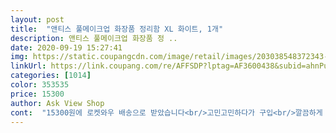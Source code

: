```yaml
---
layout: post 
title:  "앤티스 풀메이크업 화장품 정리함 XL 화이트, 1개" 
description: 앤티스 풀메이크업 화장품 정 ..
date: 2020-09-19 15:27:41 
img: https://static.coupangcdn.com/image/retail/images/203038548372343-2a0c5492-2be3-4f49-bd2e-b40a0b2beaad.jpg 
linkUrl: https://link.coupang.com/re/AFFSDP?lptag=AF3600438&subid=ahnPublicAsk&pageKey=1230357057&itemId=2223510642&vendorItemId=70221178725&traceid=V0-113-a01040cf2291c549 
categories: [1014] 
color: 353535 
price: 15300 
author: Ask View Shop 
cont:  "15300원에 로켓와우 배송으로 받았습니다<br/>고민고민하다가 구입<br/>깔끔하게 정리되어서<br/>다만, 화이트 컬러라고는 했지만<br/>물청소?하기 좋겠어요(할일은 없겠지만)<br/>아이메이크업,립제품 등등 많지않으신 분들 정리하기엔 딱 좋아요!<br/>안방 화장실앞 화장대가 작아<br/>어두운편인거같아요<br/>잘 쓰고 있습니다<br/>정리대 바닥에는 뽕뽕 구멍이 뚫려있습니당<br/>정리하고나니 훨씬 깔끔하고 만족스럽습니다<br/>집에 3단 회전 화장품 정리대가 있었는데 이제 곧 출산이라 화장할일도 없을거같고 버릴고 버리고 정리정돈 하려고 기존에 있던건  당근에 중고로 판매하고 샀어요<br/>차라리 그레이톤으로 샀으면 좋았을듯<br/>화장품 놓을곳이 모자라 주문했는데<br/>화장품 정리대지만 저는 서랍 한칸을 빼서 조미료, 향신료등을 정리했어요.<br/><br/>" 
---
```

